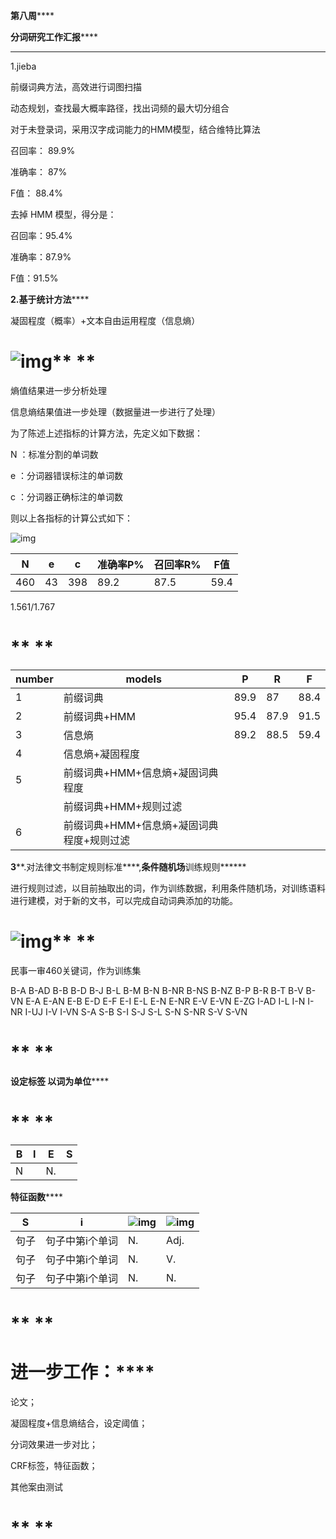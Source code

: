 **第八周******

**分词研究工作汇报******

** **

1.jieba

前缀词典方法，高效进行词图扫描

动态规划，查找最大概率路径，找出词频的最大切分组合

对于未登录词，采用汉字成词能力的HMM模型，结合维特比算法

召回率： 89.9%

准确率： 87%

F值： 88.4%

去掉 HMM 模型，得分是：

召回率：95.4%

准确率：87.9%

F值：91.5%

 

**2.基于统计方法******

凝固程度（概率）+文本自由运用程度（信息熵）

# ![img](file:///C:\Users\yao\AppData\Local\Temp\ksohtml\wps164E.tmp.jpg)** **

熵值结果进一步分析处理

信息熵结果值进一步处理（数据量进一步进行了处理）

 

为了陈述上述指标的计算方法，先定义如下数据：

N ：标准分割的单词数

e ：分词器错误标注的单词数

c ：分词器正确标注的单词数

则以上各指标的计算公式如下：

![img](file:///C:\Users\yao\AppData\Local\Temp\ksohtml\wps165F.tmp.jpg) 

| N    | e    | c    | 准确率P% | 召回率R% | F值   |
| ---- | ---- | ---- | ----- | ----- | ---- |
| 460  | 43   | 398  | 89.2  | 87.5  | 59.4 |

 

1.561/1.767

# ** **

| number | models                   | P    | R    | F    |
| ------ | ------------------------ | ---- | ---- | ---- |
| 1      | 前缀词典                     | 89.9 | 87   | 88.4 |
| 2      | 前缀词典+HMM                 | 95.4 | 87.9 | 91.5 |
| 3      | 信息熵                      | 89.2 | 88.5 | 59.4 |
| 4      | 信息熵+凝固程度                 |      |      |      |
| 5      | 前缀词典+HMM+信息熵+凝固词典程度      |      |      |      |
|        | 前缀词典+HMM+规则过滤            |      |      |      |
| 6      | 前缀词典+HMM+信息熵+凝固词典程度+规则过滤 |      |      |      |

 

 

**3****.对法律文书制定规则标准****,****条件随机场****训练规则******

进行规则过滤，以目前抽取出的词，作为训练数据，利用条件随机场，对训练语料进行建模，对于新的文书，可以完成自动词典添加的功能。

# ![img](file:///C:\Users\yao\AppData\Local\Temp\ksohtml\wps166F.tmp.png)** **

民事一审460关键词，作为训练集

B-A
B-AD
B-B
B-D
B-J
B-L
B-M
B-N
B-NR
B-NS
B-NZ
B-P
B-R
B-T
B-V
B-VN
E-A
E-AN
E-B
E-D
E-F
E-I
E-L
E-N
E-NR
E-V
E-VN
E-ZG
I-AD
I-L
I-N
I-NR
I-UJ
I-V
I-VN
S-A
S-B
S-I
S-J
S-L
S-N
S-NR
S-V
S-VN

# ** **

**设定标签 以词为单位******

# ** **

| B    | I    | E    | S    |
| ---- | ---- | ---- | ---- |
| N    |      | N.   |      |

 

 

**特征函数******

| S    | i        | ![img](file:///C:\Users\yao\AppData\Local\Temp\ksohtml\wps1670.tmp.png) | ![img](file:///C:\Users\yao\AppData\Local\Temp\ksohtml\wps1681.tmp.png) |
| ---- | -------- | ---------------------------------------- | ---------------------------------------- |
| 句子   | 句子中第i个单词 | N.                                       | Adj.                                     |
| 句子   | 句子中第i个单词 | N.                                       | V.                                       |
| 句子   | 句子中第i个单词 | N.                                       | N.                                       |

# ** **

# **进一步工作：******

论文；

凝固程度+信息熵结合，设定阈值；

分词效果进一步对比；

CRF标签，特征函数；

其他案由测试

# ** **

 